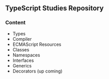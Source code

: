 ## TypeScript Studies Repository

### Content

-   Types
-   Compiler
-   ECMAScript Resources
-   Classes
-   Namespaces
-   Interfaces
-   Generics
-   Decorators (up coming)
